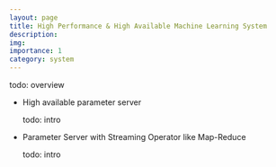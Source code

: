 ```yaml
---
layout: page
title: High Performance & High Available Machine Learning System
description: 
img: 
importance: 1
category: system
---
```

todo: overview

 * High available parameter server

    todo: intro
 * Parameter Server with Streaming Operator like Map-Reduce

    todo: intro
